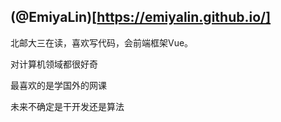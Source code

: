 ## (@EmiyaLin)[https://emiyalin.github.io/]
北邮大三在读，喜欢写代码，会前端框架Vue。

对计算机领域都很好奇

最喜欢的是学国外的网课

未来不确定是干开发还是算法


<!---
EmiyaLin/EmiyaLin is a ✨ special ✨ repository because its `README.md` (this file) appears on your GitHub profile.
You can click the Preview link to take a look at your changes.
--->
